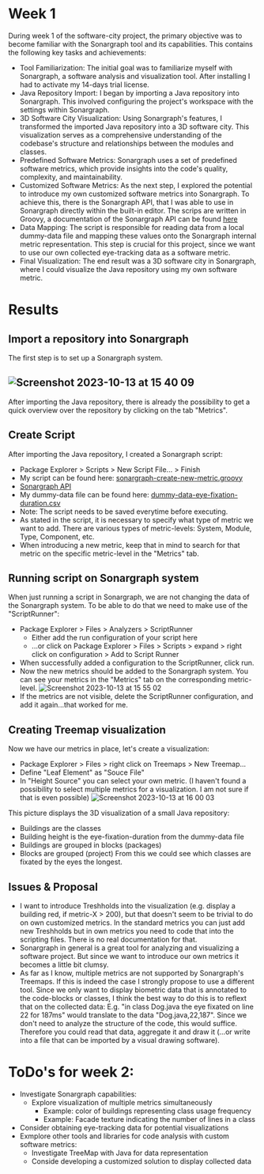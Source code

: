 # Week 1
During week 1 of the software-city project, the primary objective was to become familiar with the Sonargraph tool and its capabilities. This contains the following key tasks and achievements:
* Tool Familiarization: The initial goal was to familiarize myself with Sonargraph, a software analysis and visualization tool. After installing I had to activate my 14-days trial license.
* Java Repository Import: I began by importing a Java repository into Sonargraph. This involved configuring the project's workspace with the settings within Sonargraph.
* 3D Software City Visualization: Using Sonargraph's features, I transformed the imported Java repository into a 3D software city. This visualization serves as a comprehensive understanding of the codebase's structure and relationships between the modules and classes.
* Predefined Software Metrics: Sonargraph uses a set of predefined software metrics, which provide insights into the code's quality, complexity, and maintainability.
* Customized Software Metrics: As the next step, I explored the potential to introduce my own customized software metrics into Sonargraph. To achieve this, there is the Sonargraph API, that I was able to use in Sonargraph directly within the built-in editor. The scrips are written in Groovy, a documentation of the Sonargraph API can be found [here](https://eclipse.hello2morrow.com/doc/standalone/scriptApi/index.html)
* Data Mapping: The script is responsible for reading data from a local dummy-data file and mapping these values onto the Sonargraph internal metric representation. This step is crucial for this project, since we want to use our own collected eye-tracking data as a software metric.
* Final Visualization: The end result was a 3D software city in Sonargraph, where I could visualize the Java repository using my own software metric.

# Results
## Import a repository into Sonargraph
The first step is to set up a Sonargraph system.
## ![Screenshot 2023-10-13 at 15 40 09](https://github.com/jonaslanzlinger/software-city-project/assets/141398686/98b6d903-50d1-41bf-a2d1-5c424b300732)
After importing the Java repository, there is already the possibility to get a quick overview over the repository by clicking on the tab "Metrics".

## Create Script
After importing the Java repository, I created a Sonargraph script:
* Package Explorer > Scripts > New Script File... > Finish
* My script can be found here: [sonargraph-create-new-metric.groovy](sonargraph-create-new-metric.groovy)
* [Sonargraph API](https://eclipse.hello2morrow.com/doc/standalone/scriptApi/index.html)
* My dummy-data file can be found here: [dummy-data-eye-fixation-duration.csv](dummy-data-eye-fixation-duration.csv)
* Note: The script needs to be saved everytime before executing.
* As stated in the script, it is necessary to specify what type of metric we want to add. There are various types of metric-levels: System, Module, Type, Component, etc.
* When introducing a new metric, keep that in mind to search for that metric on the specific metric-level in the "Metrics" tab.

## Running script on Sonargraph system
When just running a script in Sonargraph, we are not changing the data of the Sonargraph system. To be able to do that we need to make use of the "ScriptRunner":
* Package Explorer > Files > Analyzers > ScriptRunner
  * Either add the run configuration of your script here
  * ...or click on Package Explorer > Files > Scripts > expand > right click on configuration > Add to Script Runner
* When successfully added a configuration to the ScriptRunner, click run.
* Now the new metrics should be added to the Sonargraph system. You can see your metrics in the "Metrics" tab on the corresponding metric-level.
![Screenshot 2023-10-13 at 15 55 02](https://github.com/jonaslanzlinger/software-city-project/assets/141398686/b7eaaf6d-98a6-4bff-880a-0ce4a2fff800)
* If the metrics are not visible, delete the ScriptRunner configuration, and add it again...that worked for me.

## Creating Treemap visualization
Now we have our metrics in place, let's create a visualization:
* Package Explorer > Files > right click on Treemaps > New Treemap...
* Define "Leaf Element" as "Souce File"
* In "Height Source" you can select your own metric. (I haven't found a possibility to select multiple metrics for a visualization. I am not sure if that is even possible)
![Screenshot 2023-10-13 at 16 00 03](https://github.com/jonaslanzlinger/software-city-project/assets/141398686/927b133d-ce4d-4698-bf36-46ad7c330a9c)

This picture displays the 3D visualization of a small Java repository:
* Buildings are the classes
* Building height is the eye-fixation-duration from the dummy-data file
* Buildings are grouped in blocks (packages)
* Blocks are grouped (project)
From this we could see which classes are fixated by the eyes the longest.

## Issues & Proposal
* I want to introduce Treshholds into the visualization (e.g. display a building red, if metric-X > 200), but that doesn't seem to be trivial to do on own customized metrics. In the standard metrics you can just add new Treshholds but in own metrics you need to code that into the scripting files. There is no real documentation for that.
* Sonargraph in general is a great tool for analyzing and visualizing a software project. But since we want to introduce our own metrics it becomes a little bit clumsy.
* As far as I know, multiple metrics are not supported by Sonargraph's Treemaps. If this is indeed the case I strongly propose to use a different tool. Since we only want to display biometric data that is annotated to the code-blocks or classes, I think the best way to do this is to reflext that on the collected data: E.g. "in class Dog.java the eye fixated on line 22 for 187ms" would translate to the data "Dog.java,22,187". Since we don't need to analyze the structure of the code, this would suffice. Therefore you could read that data, aggregate it and draw it (...or write into a file that can be imported by a visual drawing software).

# ToDo's for week 2:
* Investigate Sonargraph capabilities:
  * Explore visualization of multiple metrics simultaneously
    * Example: color of buildings representing class usage frequency
    * Example: Facade texture indicating the number of lines in a class
* Consider obtaining eye-tracking data for potential visualizations
* Exmplore other tools and libraries for code analysis with custom software metrics:
  * Investigate TreeMap with Java for data representation
  * Conside developing a customized solution to display collected data
